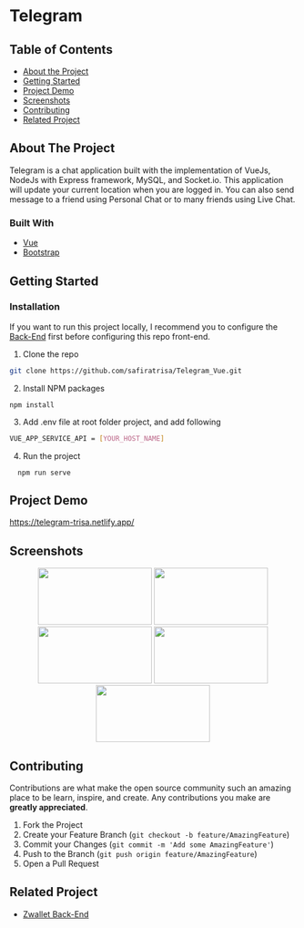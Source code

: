 # Telegram
<!-- TABLE OF CONTENTS -->
## Table of Contents

* [About the Project](#about-the-project)
* [Getting Started](#getting-started)
* [Project Demo](#Project-Demo)
* [Screenshots](#screenshots)
* [Contributing](#contributing)
* [Related Project](#related-project)



<!-- ABOUT THE PROJECT -->
## About The Project

Telegram is a chat application built with the implementation of VueJs, NodeJs with Express framework, MySQL, and Socket.io. This application will update your current location when you are logged in. You can also send message to a friend using Personal Chat or to many friends using Live Chat.

### Built With

* [Vue](https://vuejs.org)
* [Bootstrap](https://getbootstrap.com/docs/4.6/getting-started/introduction/)


<!-- GETTING STARTED -->
## Getting Started

### Installation

If you want to run this project locally, I recommend you to configure the [Back-End](https://github.com/safiratrisa/Telegram_API) first before configuring this repo front-end.
1. Clone the repo
```sh
git clone https://github.com/safiratrisa/Telegram_Vue.git
```
 2. Install NPM packages
```
npm install
```
3. Add .env file at root folder project, and add following
```sh
VUE_APP_SERVICE_API = [YOUR_HOST_NAME]
```
4. Run the project
```
  npm run serve
```

## Project Demo
https://telegram-trisa.netlify.app/

<!-- ROADMAP -->
## Screenshots

<p align='center'>
  <span>
      <image width="200" height="100" src='./screenshots/login.JPG' />
      <image width="200" height="100" src='./screenshots/blank.JPG' />
      <image width="200" height="100" src='./screenshots/chat.JPG' />
      <image width="200" height="100" src='./screenshots/recpro.JPG' />
      <image width="200" height="100" src='./screenshots/userpro.JPG' />
 </span>
</p>

<!-- CONTRIBUTING -->
## Contributing

Contributions are what make the open source community such an amazing place to be learn, inspire, and create. Any contributions you make are **greatly appreciated**.

1. Fork the Project
2. Create your Feature Branch (`git checkout -b feature/AmazingFeature`)
3. Commit your Changes (`git commit -m 'Add some AmazingFeature'`)
4. Push to the Branch (`git push origin feature/AmazingFeature`)
5. Open a Pull Request



## Related Project
- [Zwallet Back-End](https://github.com/safiratrisa/Telegram_API)

